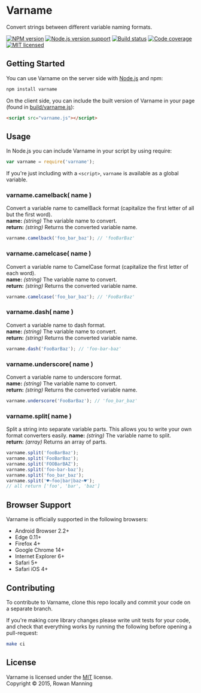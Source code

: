 
Varname
=======

Convert strings between different variable naming formats.

[![NPM version][shield-npm]][info-npm]
[![Node.js version support][shield-node]][info-node]
[![Build status][shield-build]][info-build]
[![Code coverage][shield-coverage]][info-coverage]
[![MIT licensed][shield-license]][info-license]


Getting Started
---------------

You can use Varname on the server side with [Node.js][node] and npm:

```sh
npm install varname
```

On the client side, you can include the built version of Varname in your page (found in [build/varname.js](build/varname.js)):

```html
<script src="varname.js"></script>
```


Usage
-----

In Node.js you can include Varname in your script by using require:

```js
var varname = require('varname');
```

If you're just including with a `<script>`, `varname` is available as a global variable.


### varname.camelback( name )

Convert a variable name to camelBack format (capitalize the first letter of all but the first word).  
**name:** *(string)* The variable name to convert.  
**return:** *(string)* Returns the converted variable name.

```js
varname.camelback('foo_bar_baz'); // 'fooBarBaz'
```


### varname.camelcase( name )

Convert a variable name to CamelCase format (capitalize the first letter of each word).  
**name:** *(string)* The variable name to convert.  
**return:** *(string)* Returns the converted variable name.

```js
varname.camelcase('foo_bar_baz'); // 'FooBarBaz'
```


### varname.dash( name )

Convert a variable name to dash format.  
**name:** *(string)* The variable name to convert.  
**return:** *(string)* Returns the converted variable name.

```js
varname.dash('FooBarBaz'); // 'foo-bar-baz'
```


### varname.underscore( name )

Convert a variable name to underscore format.  
**name:** *(string)* The variable name to convert.  
**return:** *(string)* Returns the converted variable name.

```js
varname.underscore('FooBarBaz'); // 'foo_bar_baz'
```


### varname.split( name )

Split a string into separate variable parts. This allows you to write your own format converters easily.
**name:** *(string)* The variable name to split.  
**return:** *(array)* Returns an array of parts.

```js
varname.split('fooBarBaz');
varname.split('FooBarBaz');
varname.split('FOOBarBAZ');
varname.split('foo-bar-baz');
varname.split('foo_bar_baz');
varname.split('♥~foo|bar|baz~♥');
// all return ['foo', 'bar', 'baz']
```


Browser Support
---------------

Varname is officially supported in the following browsers:

  - Android Browser 2.2+
  - Edge 0.11+
  - Firefox 4+
  - Google Chrome 14+
  - Internet Explorer 6+
  - Safari 5+
  - Safari iOS 4+


Contributing
------------

To contribute to Varname, clone this repo locally and commit your code on a separate branch.

If you're making core library changes please write unit tests for your code, and check that everything works by running the following before opening a pull-request:

```sh
make ci
```


License
-------

Varname is licensed under the [MIT][info-license] license.  
Copyright &copy; 2015, Rowan Manning



[make]: http://gnuwin32.sourceforge.net/packages/make.htm
[node]: http://nodejs.org/

[info-coverage]: https://coveralls.io/github/rowanmanning/varname
[info-license]: LICENSE
[info-node]: package.json
[info-npm]: https://www.npmjs.com/package/varname
[info-build]: https://travis-ci.org/rowanmanning/varname
[shield-coverage]: https://img.shields.io/coveralls/rowanmanning/varname.svg
[shield-license]: https://img.shields.io/badge/license-MIT-blue.svg
[shield-node]: https://img.shields.io/badge/node.js%20support-0.10–4-brightgreen.svg
[shield-npm]: https://img.shields.io/npm/v/varname.svg
[shield-build]: https://img.shields.io/travis/rowanmanning/varname/master.svg

